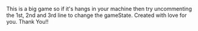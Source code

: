 This is a big game so if it's hangs in your machine then try uncommenting the 1st, 2nd and 3rd line to change the gameState.
Created with love for you.
Thank You!!